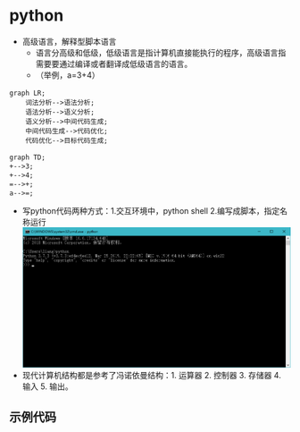 # python 
-  高级语言，解释型脚本语言
   - 语言分高级和低级，低级语言是指计算机直接能执行的程序，高级语言指需要要通过编译或者翻译成低级语言的语言。 
   - （举例，a=3+4）
```mermaid
graph LR;
    词法分析-->语法分析;
    语法分析-->语义分析;
    语义分析-->中间代码生成;
    中间代码生成-->代码优化;
    代码优化-->目标代码生成;
```
```mermaid
graph TD;
+-->3;
+-->4;
=-->+;
a-->=;

```

   - 写python代码两种方式：1.交互环境中，python shell 2.编写成脚本，指定名称运行
![avatar](/photo/pythonshell.jpg)
   - 现代计算机结构都是参考了冯诺依曼结构：1. 运算器 2. 控制器 3. 存储器 4. 输入 5. 输出。

## 示例代码
